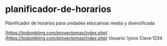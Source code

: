 # planificador-de-horarios
Planificador de horarios para unidades educativas media y diversificada

[https://todomkting.com/proyectomas/index.php](https://todomkting.com/proyectomas/index.php)
Usuario: lyons
Clave:1234

